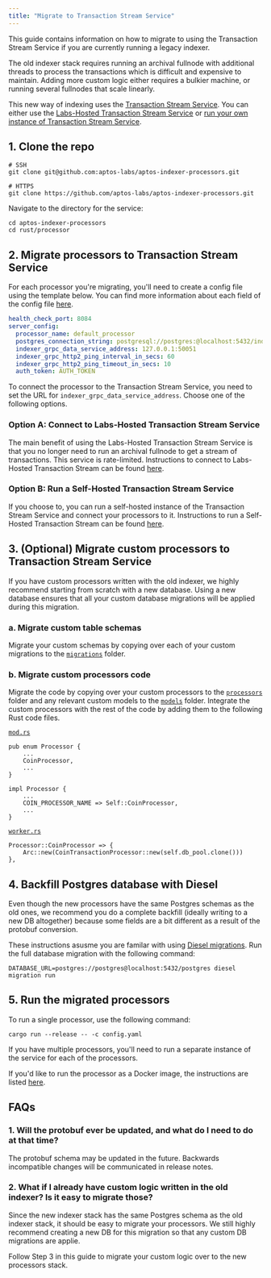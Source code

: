 ```yaml
---
title: "Migrate to Transaction Stream Service"
---
```


This guide contains information on how to migrate to using the Transaction Stream Service if you are currently running a legacy indexer.

The old indexer stack requires running an archival fullnode with additional threads to process the transactions which is difficult and expensive to maintain. Adding more custom logic either requires a bulkier machine, or running several fullnodes that scale linearly.

This new way of indexing uses the [Transaction Stream Service](https://aptos.dev/indexer/txn-stream/). You can either use the [Labs-Hosted Transaction Stream Service](https://aptos.dev/indexer/txn-stream/labs-hosted/) or [run your own instance of Transaction Stream Service](https://aptos.dev/indexer/txn-stream/self-hosted).

## 1. Clone the repo

```
# SSH
git clone git@github.com:aptos-labs/aptos-indexer-processors.git

# HTTPS
git clone https://github.com/aptos-labs/aptos-indexer-processors.git
```

Navigate to the directory for the service:

```
cd aptos-indexer-processors
cd rust/processor
```

## 2. Migrate processors to Transaction Stream Service

For each processor you're migrating, you'll need to create a config file using the template below. You can find more information about each field of the config file [here](https://aptos.dev/indexer/api/self-hosted/#configuration).

```yaml
health_check_port: 8084
server_config:
  processor_name: default_processor
  postgres_connection_string: postgresql://postgres:@localhost:5432/indexer
  indexer_grpc_data_service_address: 127.0.0.1:50051
  indexer_grpc_http2_ping_interval_in_secs: 60
  indexer_grpc_http2_ping_timeout_in_secs: 10
  auth_token: AUTH_TOKEN
```

To connect the processor to the Transaction Stream Service, you need to set the URL for `indexer_grpc_data_service_address`. Choose one of the following options.

### Option A: Connect to Labs-Hosted Transaction Stream Service

The main benefit of using the Labs-Hosted Transaction Stream Service is that you no longer need to run an archival fullnode to get a stream of transactions. This service is rate-limited. Instructions to connect to Labs-Hosted Transaction Stream can be found [here](https://aptos.dev/indexer/txn-stream/labs-hosted).

### Option B: Run a Self-Hosted Transaction Stream Service

If you choose to, you can run a self-hosted instance of the Transaction Stream Service and connect your processors to it. Instructions to run a Self-Hosted Transaction Stream can be found [here](https://aptos.dev/indexer/txn-stream/self-hosted).

## 3. (Optional) Migrate custom processors to Transaction Stream Service

If you have custom processors written with the old indexer, we highly recommend starting from scratch with a new database. Using a new database ensures that all your custom database migrations will be applied during this migration.

### a. Migrate custom table schemas

Migrate your custom schemas by copying over each of your custom migrations to the [`migrations`](https://github.com/aptos-labs/aptos-indexer-processors/tree/main/rust/processor/migrations) folder.

### b. Migrate custom processors code

Migrate the code by copying over your custom processors to the [`processors`](https://github.com/aptos-labs/aptos-indexer-processors/tree/main/rust/processor) folder and any relevant custom models to the [`models`](https://github.com/aptos-labs/aptos-indexer-processors/tree/main/rust/processor/src/models) folder. Integrate the custom processors with the rest of the code by adding them to the following Rust code files.

[`mod.rs`](https://github.com/aptos-labs/aptos-indexer-processors/blob/main/rust/processor/src/processors/mod.rs)

```
pub enum Processor {
    ...
    CoinProcessor,
    ...
}

impl Processor {
    ...
    COIN_PROCESSOR_NAME => Self::CoinProcessor,
    ...
}
```

[`worker.rs`](https://github.com/aptos-labs/aptos-indexer-processors/blob/main/rust/processor/src/worker.rs)

```
Processor::CoinProcessor => {
    Arc::new(CoinTransactionProcessor::new(self.db_pool.clone()))
},
```

## 4. Backfill Postgres database with Diesel

Even though the new processors have the same Postgres schemas as the old ones, we recommend you do a complete backfill (ideally writing to a new DB altogether) because some fields are a bit different as a result of the protobuf conversion.

These instructions asusme you are familar with using [Diesel migrations](https://docs.rs/diesel_migrations/latest/diesel_migrations/). Run the full database migration with the following command:

```
DATABASE_URL=postgres://postgres@localhost:5432/postgres diesel migration run
```

## 5. Run the migrated processors

To run a single processor, use the following command:

```
cargo run --release -- -c config.yaml
```

If you have multiple processors, you'll need to run a separate instance of the service for each of the processors.

If you'd like to run the processor as a Docker image, the instructions are listed [here](https://aptos.dev/indexer/api/self-hosted#run-with-docker).

## FAQs

### 1. Will the protobuf ever be updated, and what do I need to do at that time?

The protobuf schema may be updated in the future. Backwards incompatible changes will be communicated in release notes.

### 2. What if I already have custom logic written in the old indexer? Is it easy to migrate those?

Since the new indexer stack has the same Postgres schema as the old indexer stack, it should be easy to migrate your processors. We still highly recommend creating a new DB for this migration so that any custom DB migrations are applie.

Follow Step 3 in this guide to migrate your custom logic over to the new processors stack.
